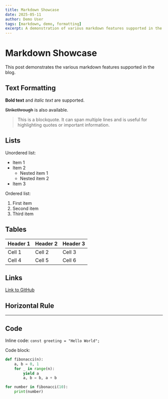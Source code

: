 ```yaml
---
title: Markdown Showcase
date: 2025-05-11
author: Demo User
tags: [markdown, demo, formatting]
excerpt: A demonstration of various markdown features supported in the blog.
---
```


# Markdown Showcase

This post demonstrates the various markdown features supported in the blog.

## Text Formatting

**Bold text** and *italic text* are supported.

~~Strikethrough~~ is also available.

> This is a blockquote. It can span multiple lines and is useful for highlighting quotes or important information.

## Lists

Unordered list:
- Item 1
- Item 2
  - Nested item 1
  - Nested item 2
- Item 3

Ordered list:
1. First item
2. Second item
3. Third item

## Tables

| Header 1 | Header 2 | Header 3 |
|----------|----------|----------|
| Cell 1   | Cell 2   | Cell 3   |
| Cell 4   | Cell 5   | Cell 6   |

## Links

[Link to GitHub](https://github.com)

## Horizontal Rule

---

## Code

Inline code: `const greeting = "Hello World";`

Code block:

```python
def fibonacci(n):
    a, b = 0, 1
    for _ in range(n):
        yield a
        a, b = b, a + b

for number in fibonacci(10):
    print(number)
```
